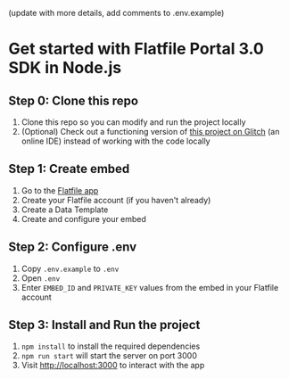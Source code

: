 (update with more details, add comments to .env.example)

# Get started with Flatfile Portal 3.0 SDK in Node.js

## Step 0: Clone this repo

1. Clone this repo so you can modify and run the project locally
2. (Optional) Check out a functioning version of [this project on Glitch](https://glitch.com/~flatfile-embedded-csv-importer-portal-v-3) (an online IDE) instead of working with the code locally

## Step 1: Create embed

1. Go to the [Flatfile app](https://app.flatfile.io/)
2. Create your Flatfile account (if you haven't already)
3. Create a Data Template
4. Create and configure your embed

## Step 2: Configure .env

1. Copy `.env.example` to `.env`
2. Open `.env`
3. Enter `EMBED_ID` and `PRIVATE_KEY` values from the embed in your Flatfile account

## Step 3: Install and Run the project

1. `npm install` to install the required dependencies
2. `npm run start` will start the server on port 3000
3. Visit [http://localhost:3000](http://localhost:3000) to interact with the app

